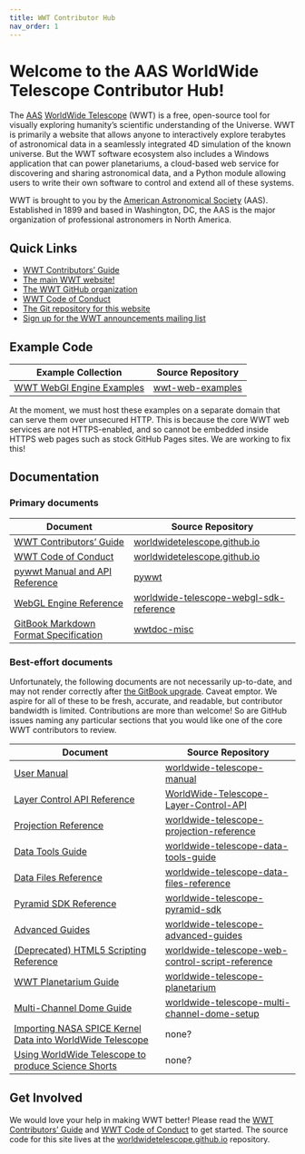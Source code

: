 ```yaml
---
title: WWT Contributor Hub
nav_order: 1
---
```


<!-- See README.md for how to preview this file when making edits -->

# Welcome to the AAS WorldWide Telescope Contributor Hub!

The [AAS](https://aas.org/)
[WorldWide Telescope](http://www.worldwidetelescope.org) (WWT) is a free,
open-source tool for visually exploring humanity’s scientific understanding of
the Universe. WWT is primarily a website that allows anyone to interactively
explore terabytes of astronomical data in a seamlessly integrated 4D
simulation of the known universe. But the WWT software ecosystem also includes
a Windows application that can power planetariums, a cloud-based web service
for discovering and sharing astronomical data, and a Python module allowing
users to write their own software to control and extend all of these systems.

WWT is brought to you by the [American Astronomical Society](https://aas.org/)
(AAS). Established in 1899 and based in Washington, DC, the AAS is the major
organization of professional astronomers in North America.

## Quick Links

- [WWT Contributors’ Guide]
- [The main WWT website!](http://www.worldwidetelescope.org/)
- [The WWT GitHub organization](https://github.com/WorldWideTelescope)
- [WWT Code of Conduct]
- [The Git repository for this website](https://github.com/WorldWideTelescope/worldwidetelescope.github.io/)
- [Sign up for the WWT announcements mailing list](https://bit.ly/wwt-signup)


## Example Code

| Example Collection | Source Repository |
|-- | -- |
| [WWT WebGl Engine Examples] | [wwt-web-examples] |

[WWT WebGl Engine Examples]: http://webhosted.wwt-forum.org/webengine-examples/

[wwt-web-examples]: https://github.com/WorldWideTelescope/wwt-web-examples/

At the moment, we must host these examples on a separate domain that can serve
them over unsecured HTTP. This is because the core WWT web services are not
HTTPS-enabled, and so cannot be embedded inside HTTPS web pages such as stock
GitHub Pages sites. We are working to fix this!


## Documentation

### Primary documents

| Document | Source Repository |
|-- | -- |
| [WWT Contributors’ Guide] | [worldwidetelescope.github.io] |
| [WWT Code of Conduct] | [worldwidetelescope.github.io] |
| [pywwt Manual and API Reference] | [pywwt] |
| [WebGL Engine Reference] | [worldwide-telescope-webgl-sdk-reference] |
| [GitBook Markdown Format Specification] | [wwtdoc-misc] |

[WWT Contributors’ Guide]: ./CONTRIBUTING.md
[WWT Code of Conduct]: ./CODE_OF_CONDUCT.md
[pywwt Manual and API Reference]: https://pywwt.readthedocs.io/
[WebGL Engine Reference]: https://worldwidetelescope.gitbook.io/webgl-engine-reference/
[GitBook Markdown Format Specification]: https://worldwidetelescope.gitbook.io/miscellaneous/documents/gitbook-spec

[worldwidetelescope.github.io]: https://github.com/WorldWideTelescope/worldwidetelescope.github.io
[pywwt]: https://github.com/WorldWideTelescope/pywwt
[worldwide-telescope-webgl-sdk-reference]: https://github.com/WorldWideTelescope/worldwide-telescope-webgl-sdk-reference
[wwtdoc-misc]: https://github.com/WorldWideTelescope/wwtdoc-misc

### Best-effort documents

Unfortunately, the following documents are not necessarily up-to-date, and may
not render correctly after
[the GitBook upgrade](https://docs.gitbook.com/v2-changes). Caveat emptor. We
aspire for all of these to be fresh, accurate, and readable, but contributor
bandwidth is limited. Contributions are more than welcome! So are GitHub
issues naming any particular sections that you would like one of the core WWT
contributors to review.

| Document | Source Repository |
|-- | -- |
| [User Manual] | [worldwide-telescope-manual] |
| [Layer Control API Reference] | [WorldWide-Telescope-Layer-Control-API] |
| [Projection Reference] | [worldwide-telescope-projection-reference] |
| [Data Tools Guide] | [worldwide-telescope-data-tools-guide] |
| [Data Files Reference] | [worldwide-telescope-data-files-reference] |
| [Pyramid SDK Reference] | [worldwide-telescope-pyramid-sdk] |
| [Advanced Guides] | [worldwide-telescope-advanced-guides] |
| [(Deprecated) HTML5 Scripting Reference] | [worldwide-telescope-web-control-script-reference] |
| [WWT Planetarium Guide] | [worldwide-telescope-planetarium] |
| [Multi-Channel Dome Guide] | [worldwide-telescope-multi-channel-dome-setup] |
| [Importing NASA SPICE Kernel Data into WorldWide Telescope] | none? |
| [Using WorldWide Telescope to produce Science Shorts] | none? |

[User Manual]: https://worldwidetelescope.gitbook.io/user-manual/
[Layer Control API Reference]: https://worldwidetelescope.gitbook.io/layer-control-reference/
[Projection Reference]: https://worldwidetelescope.gitbook.io/projection-reference/
[Data Tools Guide]: https://worldwidetelescope.gitbook.io/data-tools-guide/
[Data Files Reference]: https://worldwidetelescope.gitbook.io/data-files-reference/
[Pyramid SDK Reference]: https://worldwidetelescope.gitbook.io/pyramid-sdk-reference/
[Advanced Guides]: https://worldwidetelescope.gitbook.io/advanced-guides/
[(Deprecated) HTML5 Scripting Reference]: https://worldwidetelescope.gitbook.io/html5-control-reference/
[WWT Planetarium Guide]: https://worldwidetelescope.gitbook.io/planetarium-guide/
[Multi-Channel Dome Guide]: https://worldwidetelescope.gitbook.io/multi-channel-dome-setup/
[Importing NASA SPICE Kernel Data into WorldWide Telescope]: https://astrodavid.gitbook.io/importing-spice-kernel-data-to-worldwide-telescop/
[Using WorldWide Telescope to produce Science Shorts]: https://doctorspaceman.gitbook.io/using-worldwide-telescope-to-produce-science-shor/

[worldwide-telescope-manual]: https://github.com/WorldWideTelescope/worldwide-telescope-manual
[WorldWide-Telescope-Layer-Control-API]: https://github.com/WorldWideTelescope/WorldWide-Telescope-Layer-Control-API
[worldwide-telescope-projection-reference]: https://github.com/WorldWideTelescope/worldwide-telescope-projection-reference
[worldwide-telescope-data-tools-guide]: https://github.com/WorldWideTelescope/worldwide-telescope-data-tools-guide
[worldwide-telescope-data-files-reference]: https://github.com/WorldWideTelescope/worldwide-telescope-data-files-reference
[worldwide-telescope-pyramid-sdk]: https://github.com/WorldWideTelescope/worldwide-telescope-pyramid-sdk
[worldwide-telescope-advanced-guides]: https://github.com/WorldWideTelescope/worldwide-telescope-advanced-guides
[worldwide-telescope-web-control-script-reference]: https://github.com/WorldWideTelescope/worldwide-telescope-web-control-script-reference
[worldwide-telescope-planetarium]: https://github.com/WorldWideTelescope/worldwide-telescope-planetarium
[worldwide-telescope-multi-channel-dome-setup]: https://github.com/WorldWideTelescope/worldwide-telescope-multi-channel-dome-setup
[worldwidetelescope.github.io]: https://github.com/WorldWideTelescope/worldwidetelescope.github.io

## Get Involved

We would love your help in making WWT better! Please read the
[WWT Contributors’ Guide] and [WWT Code of Conduct] to get started. The source
code for this site lives at the [worldwidetelescope.github.io] repository.
